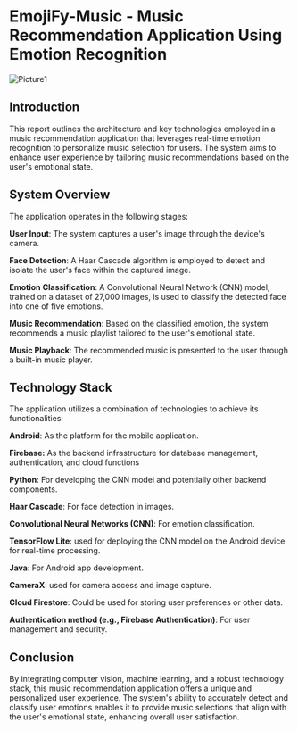 # EmojiFy-Music - Music Recommendation Application Using Emotion Recognition

![Picture1](https://github.com/user-attachments/assets/5b1f18ed-dbe4-47e4-8d69-a21d458d2817)

## Introduction
This report outlines the architecture and key technologies employed in a music recommendation application that leverages real-time emotion recognition to personalize music selection for users. The system aims to enhance user experience by tailoring music recommendations based on the user's emotional state.

## System Overview
The application operates in the following stages:

**User Input**: The system captures a user's image through the device's camera.

**Face Detection**: A Haar Cascade algorithm is employed to detect and isolate the user's face within the captured image.

**Emotion Classification**: A Convolutional Neural Network (CNN) model, trained on a dataset of 27,000 images, is used to classify the detected face into one of five emotions.

**Music Recommendation**: Based on the classified emotion, the system recommends a music playlist tailored to the user's emotional state.

**Music Playback**: The recommended music is presented to the user through a built-in music player.

## Technology Stack
The application utilizes a combination of technologies to achieve its functionalities:

**Android**: As the platform for the mobile application.

**Firebase:** As the backend infrastructure for database management, authentication, and cloud functions

**Python**: For developing the CNN model and potentially other backend components.

**Haar Cascade**: For face detection in images.

**Convolutional Neural Networks (CNN)**: For emotion classification.

**TensorFlow Lite**: used for deploying the CNN model on the Android device for real-time processing.

**Java**: For Android app development.

**CameraX**: used for camera access and image capture.

**Cloud Firestore**: Could be used for storing user preferences or other data.

**Authentication method (e.g., Firebase Authentication)**: For user management and security.

## Conclusion
By integrating computer vision, machine learning, and a robust technology stack, this music recommendation application offers a unique and personalized user experience. The system's ability to accurately detect and classify user emotions enables it to provide music selections that align with the user's emotional state, enhancing overall user satisfaction.
